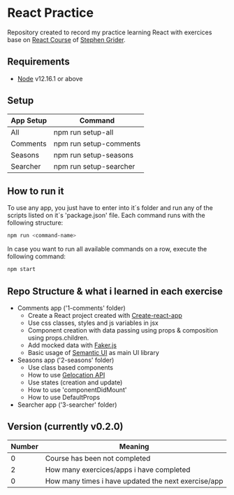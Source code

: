# React Practice
Repository created to record my practice learning React with exercices base on [React Course](https://www.udemy.com/user/sgslo/) of [Stephen Grider](https://www.udemy.com/course/react-redux).

## Requirements
 - [Node](https://nodejs.org/en/download/) v12.16.1 or above

 ## Setup
| App Setup | Command |
| ------ | ------ |
| All | npm run setup-all |
| Comments | npm run setup-comments |
| Seasons | npm run setup-seasons |
| Searcher | npm run setup-searcher |

## How to run it
To use any app, you just have to enter into it´s folder and run any of the scripts listed on it´s 'package.json' file. Each command runs with the following structure:
```sh
npm run <command-name>
```
In case you want to run all available commands on a row, execute the following command:
```sh
npm start
```

## Repo Structure & what i learned in each exercise
 - Comments app ('1-comments' folder)
   - Create a React project created with [Create-react-app](https://www.npmjs.com/package/create-react-app)
   - Use css classes, styles and js variables in jsx
   - Component creation with data passing using props & composition using props.children.
   - Add mocked data with [Faker.js](https://www.npmjs.com/package/faker)
   - Basic usage of [Semantic UI](https://semantic-ui.com/) as main UI library
 - Seasons app ('2-seasons' folder)
   - Use class based components
   - How to use [Gelocation API](https://developer.mozilla.org/en-US/docs/Web/API/Geolocation_API)
   - Use states (creation and update)
   - How to use 'componentDidMount'
   - How to use DefaultProps
 - Searcher app ('3-searcher' folder)
 

## Version (currently v0.2.0)
| Number | Meaning |
| ------ | ------ |
| 0 | Course has been not completed |
| 2 | How many exercices/apps i have completed |
| 0 | How many times i have updated the next exercise/app |